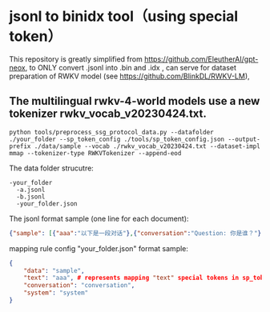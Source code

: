 # jsonl to binidx tool（using special token）

This repository is greatly simplified from https://github.com/EleutherAI/gpt-neox, to ONLY convert .jsonl into .bin and .idx , can serve for dataset preparation of RWKV model (see https://github.com/BlinkDL/RWKV-LM), 

## The multilingual rwkv-4-world models use a new tokenizer rwkv_vocab_v20230424.txt.
```
python tools/preprocess_ssg_protocol_data.py --datafolder ./your_folder --sp_token_config ./tools/sp_token_config.json --output-prefix ./data/sample --vocab ./rwkv_vocab_v20230424.txt --dataset-impl mmap --tokenizer-type RWKVTokenizer --append-eod
```

The data folder strucutre:
```
-your_folder
  -a.jsonl
  -b.jsonl
  -your_folder.json
```

The jsonl format sample (one line for each document):
```json
{"sample": [{"aaa":"以下是一段对话"},{"conversation":"Question: 你是谁？"},{"conversation":"Answer:阿巴阿巴，我也不知道我是谁"},{"system":"Answer后是AI的回答"},{"conversation":"Question: 你是谁？"},{"conversation":"Answer:我是AI，这是我的回答。"}]}
```

mapping rule config "your_folder.json" format sample:
```json
{
    "data": "sample",
    "text": "aaa", # represents mapping "text" special tokens in sp_token_config.json to "aaa"
    "conversation": "conversation",
    "system": "system"
}
```
